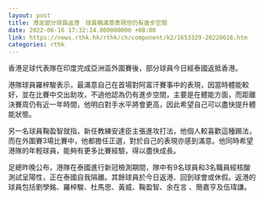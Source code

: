 ```yaml
---
layout: post
title: 港足部分球員返港　球員稱滿意表現但仍有進步空間
date: 2022-06-16 17:32:24.000000000 +08:00
link: https://news.rthk.hk/rthk/ch/component/k2/1653329-20220616.htm
categories: rthk
---
```


香港足球代表隊在印度完成亞洲盃外圍賽後，部分球員今日經泰國返抵香港。

港隊球員羅梓駿表示，最滿意自己在首場對阿富汗賽事中的表現，因當時體能較好，並在比賽中交出助攻，不過他認為仍有進步空間，主要是在體能方面，而距離決賽周仍有近一年時間，他明白對手水平將會更高，因此希望自己可以盡快提升體能狀態。

另一名球員鞠盈智就指，新任教練安達臣主張進攻打法，他個人較喜歡這種踢法，而在外圍賽3場比賽中，他都擔任正選，對於自己的表現亦感到滿意。他同時希望港隊的年輕球員，能夠有更多比賽經驗，得以盡快成長。

足總昨晚公布，港隊在泰國進行新冠檢測期間，隊中有9名球員和3名職員經核酸測試呈陽性，正在泰國自我隔離。其餘球員於今日返港、回到球會或休假。返港的球員包括劉學銘、羅梓駿、杜馬思、黃威、鞠盈智、余在言 、簡嘉亨及伍瑋謙。

